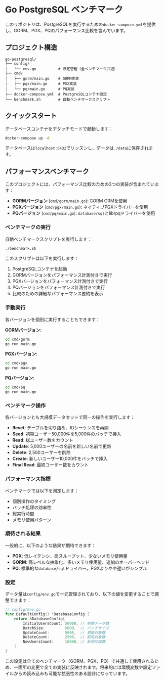 # Go PostgreSQL ベンチマーク

このリポジトリは、PostgreSQLを実行するための`docker-compose.yml`を提供し、GORM、PGX、PQのパフォーマンス比較を含んでいます。

## プロジェクト構造

```
go-postgresql/
├── config/
│   └── env.go          # 設定管理（全ベンチマーク共通）
├── cmd/
│   ├── gorm/main.go    # GORM実装
│   ├── pgx/main.go     # PGX実装
│   └── pq/main.go      # PQ実装
├── docker-compose.yml  # PostgreSQLコンテナ設定
└── benchmark.sh        # 自動ベンチマークスクリプト
```

## クイックスタート

データベースコンテナをデタッチモードで起動します：

```bash
docker-compose up -d
```

データベースは`localhost:5432`でリッスンし、データは`./data`に保存されます。

## パフォーマンスベンチマーク

このプロジェクトには、パフォーマンス比較のための3つの実装が含まれています：

- **GORMバージョン** (`cmd/gorm/main.go`): GORM ORMを使用
- **PGXバージョン** (`cmd/pgx/main.go`): ネイティブPGXドライバーを使用
- **PQバージョン** (`cmd/pq/main.go`): `database/sql`とlib/pqドライバーを使用

### ベンチマークの実行

自動ベンチマークスクリプトを実行します：

```bash
./benchmark.sh
```

このスクリプトは以下を実行します：
1. PostgreSQLコンテナを起動
2. GORMバージョンをパフォーマンス計測付きで実行
3. PGXバージョンをパフォーマンス計測付きで実行
4. PQバージョンをパフォーマンス計測付きで実行
5. 比較のための詳細なパフォーマンス要約を表示

### 手動実行

各バージョンを個別に実行することもできます：

**GORMバージョン:**
```bash
cd cmd/gorm
go run main.go
```

**PGXバージョン:**
```bash
cd cmd/pgx
go run main.go
```

**PQバージョン:**
```bash
cd cmd/pq
go run main.go
```

### ベンチマーク操作

各バージョンとも大規模データセットで同一の操作を実行します：

- **Reset**: テーブルを切り詰め、IDシーケンスを再開
- **Seed**: 初期ユーザー50,000件を5,000件のバッチで挿入
- **Read**: 総ユーザー数をカウント
- **Update**: 5,000ユーザーの名前を新しい名前で更新
- **Delete**: 2,500ユーザーを削除
- **Create**: 新しいユーザー10,000件をバッチで挿入
- **Final Read**: 最終ユーザー数をカウント

### パフォーマンス指標

ベンチマークでは以下を測定します：
- 個別操作のタイミング
- バッチ処理の効率性
- 総実行時間
- メモリ使用パターン

### 期待される結果

一般的に、以下のような結果が期待できます：
- **PGX**: 低レイテンシ、高スループット、少ないメモリ使用量
- **GORM**: 高レベルな抽象化、多いメモリ使用量、追加のオーバーヘッド
- **PQ**: 標準的な`database/sql`ドライバー。PGXよりやや遅いがシンプル

### 設定

データ量は`config/env.go`で一元管理されており、以下の値を変更することで調整できます：

```go
// config/env.go
func DefaultConfig() *DatabaseConfig {
    return &DatabaseConfig{
        InitialUsersCount: 50000, // 初期データ数
        BatchSize:         5000,  // バッチサイズ
        UpdateCount:       5000,  // 更新対象数
        DeleteCount:       2500,  // 削除対象数
        NewUsersCount:     10000, // 新規作成数
    }
}
```

この設定は全てのベンチマーク（GORM、PGX、PQ）で共通して使用されるため、一箇所の変更で全ての実装に反映されます。将来的には環境変数や設定ファイルからの読み込みも可能な拡張性のある設計になっています。
